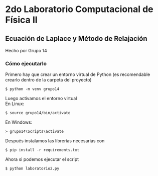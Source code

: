 # 2do Laboratorio Computacional de Física II
## Ecuación de Laplace y Método de Relajación

Hecho por Grupo 14

### Cómo ejecutarlo
Primero hay que crear un entorno virtual de Python (es recomendable crearlo dentro de la carpeta del proyecto)
```
$ python -m venv grupo14
```
Luego activamos el entorno virtual  
En Linux:
```
$ source grupo14/bin/activate
```
En Windows:
```
> grupo14\Scripts\activate
```

Después instalamos las librerías necesarias con
```
$ pip install -r requirements.txt
```

Ahora si podemos ejecutar el script
```
$ python laboratorio2.py
``` 
